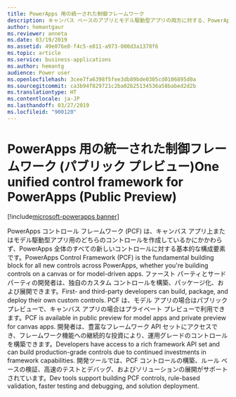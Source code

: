 ```yaml
---
title: PowerApps 用の統一された制御フレームワーク
description: キャンバス ベースのアプリとモデル駆動型アプリの両方に対する、PowerApps 用の 1 つの統一された制御フレームワークです。
author: hemantgaur
ms.reviewer: anneta
ms.date: 03/19/2019
ms.assetid: 49e076e8-f4c5-e811-a973-000d3a1378f6
ms.topic: article
ms.service: business-applications
ms.author: hemantg
audience: Power user
ms.openlocfilehash: 3cee7fa6398f5fee3db89bde0305cd0106895d0a
ms.sourcegitcommit: ca3b94f829721c2ba02b25134536a58babed2d2b
ms.translationtype: HT
ms.contentlocale: ja-JP
ms.lasthandoff: 03/27/2019
ms.locfileid: "900120"
---
```

# <a name="one-unified-control-framework-for-powerapps-public-preview"></a><span data-ttu-id="0238a-103">PowerApps 用の統一された制御フレームワーク (パブリック プレビュー)</span><span class="sxs-lookup"><span data-stu-id="0238a-103">One unified control framework for PowerApps (Public Preview)</span></span>


[!include[microsoft-powerapps banner](../includes/microsoft-powerapps.md)]

<span data-ttu-id="0238a-104">PowerApps コントロール フレームワーク (PCF) は、キャンバス アプリ上またはモデル駆動型アプリ用のどちらのコントロールを作成しているかにかかわらず、PowerApps 全体のすべての新しいコントロールに対する基本的な構成要素です。</span><span class="sxs-lookup"><span data-stu-id="0238a-104">PowerApps Control Framework (PCF) is the fundamental building block for all new controls across PowerApps, whether you're building controls on a canvas or for model-driven apps.</span></span> <span data-ttu-id="0238a-105">ファースト パーティとサード パーティの開発者は、独自のカスタム コントロールを構築、パッケージ化、および展開できます。</span><span class="sxs-lookup"><span data-stu-id="0238a-105">First- and third-party developers can build, package, and deploy their own custom controls.</span></span> <span data-ttu-id="0238a-106">PCF は、モデル アプリの場合はパブリック プレビューで、キャンバス アプリの場合はプライベート プレビューで利用できます。</span><span class="sxs-lookup"><span data-stu-id="0238a-106">PCF is available in public preview for model apps and private preview for canvas apps.</span></span> <span data-ttu-id="0238a-107">開発者は、豊富なフレームワーク API セットにアクセスでき、フレームワーク機能への継続的な投資により、運用グレードのコントロールを構築できます。</span><span class="sxs-lookup"><span data-stu-id="0238a-107">Developers have access to a rich framework API set and can build production-grade controls due to continued investments in framework capabilities.</span></span> <span data-ttu-id="0238a-108">開発ツールでは、PCF コントロールの構築、ルール ベースの検証、高速のテストとデバッグ、およびソリューションの展開がサポートされています。</span><span class="sxs-lookup"><span data-stu-id="0238a-108">Dev tools support building PCF controls, rule-based validation, faster testing and debugging, and solution deployment.</span></span>
